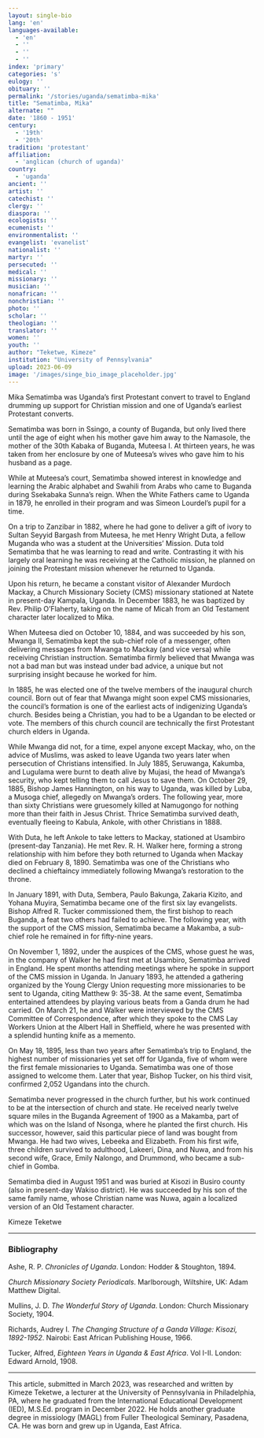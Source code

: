 ```yaml
---
layout: single-bio
lang: 'en'
languages-available:
  - 'en'
  - ''
  - ''
  - ''
index: 'primary'
categories: 's'
eulogy: ''
obituary: ''
permalink: '/stories/uganda/sematimba-mika'
title: "Sematimba, Mika"
alternate: ""
date: '1860 - 1951'
century:
  - '19th'
  - '20th'
tradition: 'protestant'
affiliation:
  - 'anglican (church of uganda)'
country:
  - 'uganda'
ancient: ''
artist: ''
catechist: ''
clergy: ''
diaspora: ''
ecologists: ''
ecumenist: ''
environmentalist: ''
evangelist: 'evanelist'
nationalist: ''
martyr: ''
persecuted: ''
medical: ''
missionary: ''
musician: ''
nonafrican: ''
nonchristian: ''
photo: ''
scholar: ''
theologian: ''
translator: ''
women: ''
youth: ''
author: "Teketwe, Kimeze"
institution: "University of Pennsylvania"
upload: 2023-06-09
image: '/images/singe_bio_image_placeholder.jpg'
---
```

Mika Sematimba was Uganda’s first Protestant convert to travel to England drumming up support for Christian mission and one of Uganda’s earliest Protestant converts.

Sematimba was born in Ssingo, a county of Buganda, but only lived there until the age of eight when his mother gave him away to the Namasole, the mother of the 30th Kabaka of Buganda, Muteesa I. At thirteen years, he was taken from her enclosure by one of Muteesa’s wives who gave him to his husband as a page.

While at Muteesa’s court, Sematimba showed interest in knowledge and learning the Arabic alphabet and Swahili from Arabs who came to Buganda during Ssekabaka Sunna’s reign. When the White Fathers came to Uganda in 1879, he enrolled in their program and was Simeon Lourdel’s pupil for a time.

On a trip to Zanzibar in 1882, where he had gone to deliver a gift of ivory to Sultan Seyyid Bargash from Muteesa, he met Henry Wright Duta, a fellow Muganda who was a student at the Universities’ Mission. Duta told Sematimba that he was learning to read and write. Contrasting it with his largely oral learning he was receiving at the Catholic mission, he planned on joining the Protestant mission whenever he returned to Uganda.

Upon his return, he became a constant visitor of Alexander Murdoch Mackay, a Church Missionary Society (CMS) missionary stationed at Natete in present-day Kampala, Uganda. In December 1883, he was baptized by Rev. Philip O’Flaherty, taking on the name of Micah from an Old Testament character later localized to Mika.

When Muteesa died on October 10, 1884, and was succeeded by his son, Mwanga II, Sematimba kept the sub-chief role of a messenger, often delivering messages from Mwanga to Mackay (and vice versa) while receiving Christian instruction. Sematimba firmly believed that Mwanga was not a bad man but was instead under bad advice, a unique but not surprising insight because he worked for him.

In 1885, he was elected one of the twelve members of the inaugural church council. Born out of fear that Mwanga might soon expel CMS missionaries, the council’s formation is one of the earliest acts of indigenizing Uganda’s church. Besides being a Christian, you had to be a Ugandan to be elected or vote. The members of this church council are technically the first Protestant church elders in Uganda.

While Mwanga did not, for a time, expel anyone except Mackay, who, on the advice of Muslims, was asked to leave Uganda two years later when persecution of Christians intensified. In July 1885, Seruwanga, Kakumba, and Lugulama were burnt to death alive by Mujasi, the head of Mwanga’s security, who kept telling them to call Jesus to save them. On October 29, 1885, Bishop James Hannington, on his way to Uganda, was killed by Luba, a Musoga chief, allegedly on Mwanga’s orders. The following year, more than sixty Christians were gruesomely killed at Namugongo for nothing more than their faith in Jesus Christ. Thrice Sematimba survived death, eventually fleeing to Kabula, Ankole, with other Christians in 1888.

With Duta, he left Ankole to take letters to Mackay, stationed at Usambiro (present-day Tanzania). He met Rev. R. H. Walker here, forming a strong relationship with him before they both returned to Uganda when Mackay died on February 8, 1890. Sematimba was one of the Christians who declined a chieftaincy immediately following Mwanga’s restoration to the throne.

In January 1891, with Duta, Sembera, Paulo Bakunga, Zakaria Kizito, and Yohana Muyira, Sematimba became one of the first six lay evangelists. Bishop Alfred R. Tucker commissioned them, the first bishop to reach Buganda, a feat two others had failed to achieve. The following year, with the support of the CMS mission, Sematimba became a Makamba, a sub-chief role he remained in for fifty-nine years.

On November 1, 1892, under the auspices of the CMS, whose guest he was, in the company of Walker he had first met at Usambiro, Sematimba arrived in England. He spent months attending meetings where he spoke in support of the CMS mission in Uganda. In January 1893, he attended a gathering organized by the Young Clergy Union requesting more missionaries to be sent to Uganda, citing Matthew 9: 35-38. At the same event, Sematimba entertained attendees by playing various beats from a Ganda drum he had carried. On March 21, he and Walker were interviewed by the CMS Committee of Correspondence, after which they spoke to the CMS Lay Workers Union at the Albert Hall in Sheffield, where he was presented with a splendid hunting knife as a memento.

On May 18, 1895, less than two years after Sematimba’s trip to England, the highest number of missionaries yet set off for Uganda, five of whom were the first female missionaries to Uganda. Sematimba was one of those assigned to welcome them. Later that year, Bishop Tucker, on his third visit, confirmed 2,052 Ugandans into the church.

Sematimba never progressed in the church further, but his work continued to be at the intersection of church and state. He received nearly twelve square miles in the Buganda Agreement of 1900 as a Makamba, part of which was on the Island of Nsonga, where he planted the first church. His successor, however, said this particular piece of land was bought from Mwanga. He had two wives, Lebeeka and Elizabeth. From his first wife, three children survived to adulthood, Lakeeri, Dina, and Nuwa, and from his second wife, Grace, Emily Nalongo, and Drummond, who became a sub-chief in Gomba.

Sematimba died in August 1951 and was buried at Kisozi in Busiro county (also in present-day Wakiso district). He was succeeded by his son of the same family name, whose Christian name was Nuwa, again a localized version of an Old Testament character.

Kimeze Teketwe

---

### Bibliography

Ashe, R. P. *Chronicles of Uganda*. London: Hodder & Stoughton, 1894.

*Church Missionary Society Periodicals*. Marlborough, Wiltshire, UK: Adam Matthew Digital.

Mullins, J. D. *The Wonderful Story of Uganda*. London: Church Missionary Society, 1904.

Richards, Audrey I. *The Changing Structure of a Ganda Village: Kisozi, 1892-1952*. Nairobi: East African Publishing House, 1966.

Tucker, Alfred, *Eighteen Years in Uganda & East Africa*. Vol I-II. London: Edward Arnold, 1908.

---

This article, submitted in March 2023, was researched and written by Kimeze Teketwe, a lecturer at the University of Pennsylvania in Philadelphia, PA, where he graduated from the International Educational Development (IED), M.S.Ed. program in December 2022. He holds another graduate degree in missiology (MAGL) from Fuller Theological Seminary, Pasadena, CA. He was born and grew up in Uganda, East Africa.
